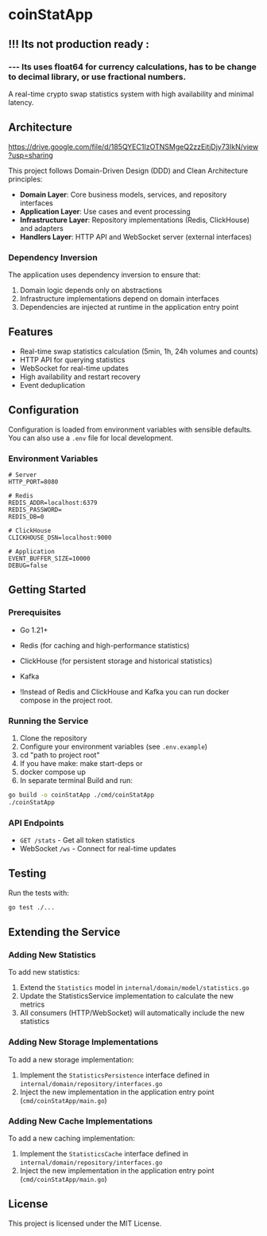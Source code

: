# coinStatApp

## !!! Its not production ready : 
### --- Its uses float64 for currency calculations, has to be change to decimal library, or use fractional numbers.

A real-time crypto swap statistics system with high availability and minimal latency.

## Architecture
https://drive.google.com/file/d/185QYEC1IzOTNSMgeQ2zzEitjDjy73IkN/view?usp=sharing

This project follows Domain-Driven Design (DDD) and Clean Architecture principles:

- **Domain Layer**: Core business models, services, and repository interfaces
- **Application Layer**: Use cases and event processing
- **Infrastructure Layer**: Repository implementations (Redis, ClickHouse) and adapters
- **Handlers Layer**: HTTP API and WebSocket server (external interfaces)

### Dependency Inversion

The application uses dependency inversion to ensure that:
1. Domain logic depends only on abstractions
2. Infrastructure implementations depend on domain interfaces
3. Dependencies are injected at runtime in the application entry point

## Features

- Real-time swap statistics calculation (5min, 1h, 24h volumes and counts)
- HTTP API for querying statistics
- WebSocket for real-time updates
- High availability and restart recovery
- Event deduplication

## Configuration

Configuration is loaded from environment variables with sensible defaults.
You can also use a `.env` file for local development.

### Environment Variables

```
# Server
HTTP_PORT=8080

# Redis
REDIS_ADDR=localhost:6379
REDIS_PASSWORD=
REDIS_DB=0

# ClickHouse
CLICKHOUSE_DSN=localhost:9000

# Application
EVENT_BUFFER_SIZE=10000
DEBUG=false
```

## Getting Started

### Prerequisites

- Go 1.21+
- Redis (for caching and high-performance statistics)
- ClickHouse (for persistent storage and historical statistics)
- Kafka

- !Instead of Redis and ClickHouse and Kafka you can run  docker compose in the project root.

### Running the Service

1. Clone the repository
2. Configure your environment variables (see `.env.example`)
3. cd "path to project root"
4. If you have make:
    make start-deps
        or
5. docker compose up
6. In separate terminal Build and run:

```bash
go build -o coinStatApp ./cmd/coinStatApp
./coinStatApp
```

### API Endpoints

- `GET /stats` - Get all token statistics
- WebSocket `/ws` - Connect for real-time updates

## Testing

Run the tests with:

```bash
go test ./...
```

## Extending the Service

### Adding New Statistics

To add new statistics:

1. Extend the `Statistics` model in `internal/domain/model/statistics.go`
2. Update the StatisticsService implementation to calculate the new metrics
3. All consumers (HTTP/WebSocket) will automatically include the new statistics

### Adding New Storage Implementations

To add a new storage implementation:

1. Implement the `StatisticsPersistence` interface defined in `internal/domain/repository/interfaces.go`
2. Inject the new implementation in the application entry point (`cmd/coinStatApp/main.go`)

### Adding New Cache Implementations

To add a new caching implementation:

1. Implement the `StatisticsCache` interface defined in `internal/domain/repository/interfaces.go`
2. Inject the new implementation in the application entry point (`cmd/coinStatApp/main.go`)

## License

This project is licensed under the MIT License.
